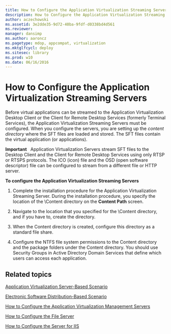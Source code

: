 ```yaml
---
title: How to Configure the Application Virtualization Streaming Servers
description: How to Configure the Application Virtualization Streaming Servers
author: aczechowski
ms.assetid: 3e2dde35-9d72-40ba-9fdf-d0338bd4d561
ms.reviewer: 
manager: dansimp
ms.author: aaroncz
ms.pagetype: mdop, appcompat, virtualization
ms.mktglfcycl: deploy
ms.sitesec: library
ms.prod: w10
ms.date: 06/16/2016
---
```



# How to Configure the Application Virtualization Streaming Servers


Before virtual applications can be streamed to the Application Virtualization Desktop Client or the Client for Remote Desktop Services (formerly Terminal Services), the Application Virtualization Streaming Servers must be configured. When you configure the servers, you are setting up the *content directory* where the SFT files are loaded and stored. The SFT files contain the virtual application (or applications).

**Important**  
Application Virtualization Servers stream SFT files to the Desktop Client and the Client for Remote Desktop Services using only RTSP or RTSPS protocols. The ICO (icon) file and the OSD (open software descriptor) file can be configured to stream from a different file or HTTP server.

 

**To configure the Application Virtualization Streaming Servers**

1.  Complete the installation procedure for the Application Virtualization Streaming Server. During the installation procedure, you specify the location of the \\Content directory on the **Content Path** screen.

2.  Navigate to the location that you specified for the \\Content directory, and if you have to, create the directory.

3.  When the Content directory is created, configure this directory as a standard file share.

4.  Configure the NTFS file system permissions to the Content directory and the package folders under the Content directory. You should use Security Groups in Active Directory Domain Services that define which users can access each application.

## Related topics


[Application Virtualization Server-Based Scenario](application-virtualization-server-based-scenario.md)

[Electronic Software Distribution-Based Scenario](electronic-software-distribution-based-scenario.md)

[How to Configure the Application Virtualization Management Servers](how-to-configure-the-application-virtualization-management-servers.md)

[How to Configure the File Server](how-to-configure-the-file-server.md)

[How to Configure the Server for IIS](how-to-configure-the-server-for-iis.md)

 

 





